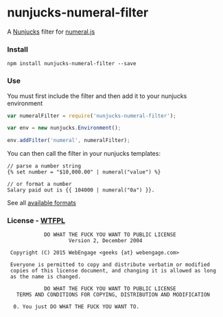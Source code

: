 # nunjucks-numeral-filter
A [Nunjucks](http://mozilla.github.io/nunjucks/) filter for [numeral.js](http://numeraljs.com/)

### Install
```shell
npm install nunjucks-numeral-filter --save
```

### Use
You must first include the filter and then add it to your nunjucks environment
```js
var numeralFilter = require('nunjucks-numeral-filter');

var env = new nunjucks.Environment();

env.addFilter('numeral', numeralFilter);
```

You can then call the filter in your nunjucks templates:

```
// parse a number string
{% set number = "$10,000.00" | numeral("value") %}

// or format a number
Salary paid out is {{ 104000 | numeral("0a") }}.
```

See all [available formats](http://numeraljs.com/#format)

### License - [WTFPL](http://www.wtfpl.net/)
```
            DO WHAT THE FUCK YOU WANT TO PUBLIC LICENSE
                    Version 2, December 2004

 Copyright (C) 2015 WebEngage <geeks {at} webengage.com>

 Everyone is permitted to copy and distribute verbatim or modified
 copies of this license document, and changing it is allowed as long
 as the name is changed.

            DO WHAT THE FUCK YOU WANT TO PUBLIC LICENSE
   TERMS AND CONDITIONS FOR COPYING, DISTRIBUTION AND MODIFICATION

  0. You just DO WHAT THE FUCK YOU WANT TO.
```
